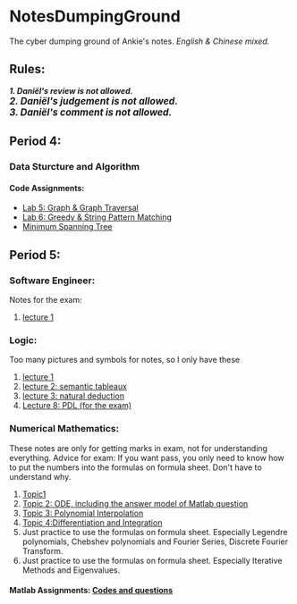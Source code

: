 # NotesDumpingGround
The cyber dumping ground of Ankie's notes. *English & Chinese mixed.*

## Rules:
***1. Daniël's review is not allowed.***  
***<big> 2. Daniël's judgement is not allowed.<small>***  
***<big> 3. Daniël's comment is not allowed.<small>***

## Period 4:
### Data Sturcture and Algorithm
  
  #### Code Assignments:
  + [Lab 5: Graph & Graph Traversal](https://github.com/AnkieFan/NotesDumpingGround/tree/main/DSA/lab5/src)
  + [Lab 6: Greedy & String Pattern Matching](https://github.com/AnkieFan/NotesDumpingGround/tree/main/DSA/lab6/src)
  + [Minimum Spanning Tree](https://github.com/AnkieFan/NotesDumpingGround/tree/main/DSA/MST/src)
  
## Period 5:
### Software Engineer:
  Notes for the exam:
  1. [lecture 1](https://github.com/AnkieFan/NotesDumpingGround/blob/main/SE/Lec1_exam.md)
### Logic:
  Too many pictures and symbols for notes, so I only have these
  1. [lecture 1](https://github.com/AnkieFan/NotesDumpingGround/blob/main/Logic/lec1.md)
  2. [lecture 2: semantic tableaux](https://github.com/AnkieFan/NotesDumpingGround/blob/main/Logic/Lec2.md)
  3. [lecture 3: natural deduction](https://github.com/AnkieFan/NotesDumpingGround/blob/main/Logic/Lec3.md)
  4. [Lecture 8: PDL (for the exam)](https://github.com/AnkieFan/NotesDumpingGround/blob/main/Logic/Lec8.md)
  
### Numerical Mathematics:
  These notes are only for getting marks in exam, not for understanding everything.
  Advice for exam: If you want pass, you only need to know how to put the numbers into the formulas on formula sheet. Don't have to understand why.
  1. [Topic1](https://github.com/AnkieFan/NotesDumpingGround/blob/main/Numerical%20Math/Topic1.md)
  2. [Topic 2: ODE, including the answer model of Matlab question](https://github.com/AnkieFan/NotesDumpingGround/blob/main/Numerical%20Math/Topic2.md)
  3. [Topic 3: Polynomial Interpolation](https://github.com/AnkieFan/NotesDumpingGround/blob/main/Numerical%20Math/Topic3.md)
  4. [Topic 4:Differentiation and Integration](https://github.com/AnkieFan/NotesDumpingGround/blob/main/Numerical%20Math/Topic4.md)
  5. Just practice to use the formulas on formula sheet. Especially Legendre polynomials, Chebshev polynomials and Fourier Series, Discrete Fourier Transform.
  6. Just practice to use the formulas on formula sheet. Especially Iterative Methods and Eigenvalues.
  #### Matlab Assignments: [Codes and questions](https://github.com/AnkieFan/NotesDumpingGround/tree/main/Numerical%20Math/matlabAssign)
